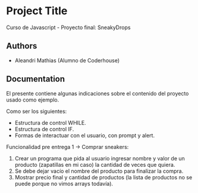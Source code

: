 # Project Title

Curso de Javascript - Proyecto final: SneakyDrops
## Authors

- Aleandri Mathias (Alumno de Coderhouse)

## Documentation

El presente contiene algunas indicaciones sobre el contenido del proyecto usado como ejemplo.

Como ser los siguientes:
* Estructura de control WHILE.
* Estructura de control IF.
* Formas de interactuar con el usuario, con prompt y alert.

Funcionalidad pre entrega 1 -> Comprar sneakers:
1. Crear un programa que pida al usuario ingresar nombre y valor de un producto (zapatillas en mi caso) la cantidad de veces que quiera.
2. Se debe dejar vacío el nombre del producto para finalizar la compra.
3. Mostrar precio final y cantidad de productos (la lista de productos no se puede porque no vimos arrays todavía).
